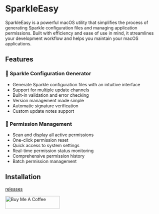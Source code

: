 # SparkleEasy
SparkleEasy is a powerful macOS utility that simplifies the process of generating Sparkle configuration files and managing application permissions. Built with efficiency and ease of use in mind, it streamlines your development workflow and helps you maintain your macOS applications.

## Features

### 🚀 Sparkle Configuration Generator
- Generate Sparkle configuration files with an intuitive interface
- Support for multiple update channels
- Built-in validation and error checking
- Version management made simple
- Automatic signature verification
- Custom update notes support

### 🔐 Permission Management
- Scan and display all active permissions
- One-click permission reset
- Quick access to system settings
- Real-time permission status monitoring
- Comprehensive permission history
- Batch permission management

## Installation

[releases](https://github.com/WtecHtec/SparkleIssues/releases/tag/v0.0.1)



<a href="https://ko-fi.com/r7777" target="_blank"><img src="https://cdn.buymeacoffee.com/buttons/default-orange.png" alt="Buy Me A Coffee" height="41" width="174"></a>